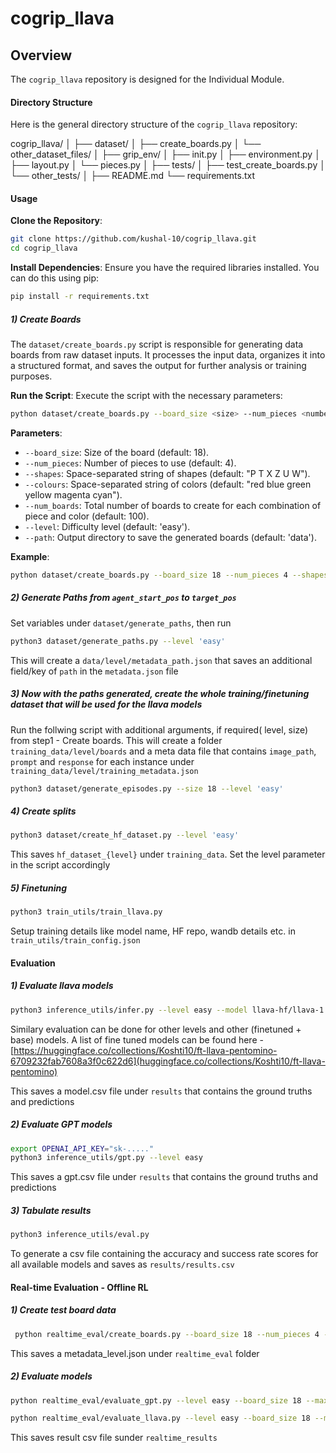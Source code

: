 # cogrip_llava

## Overview
The `cogrip_llava` repository is designed for the Individual Module.

#### Directory Structure
Here is the general directory structure of the `cogrip_llava` repository:

cogrip_llava/
│
├── dataset/
│ ├── create_boards.py
│ └── other_dataset_files/
│
├── grip_env/
│ ├── init.py
│ ├── environment.py
│ ├── layout.py
│ └── pieces.py
│
├── tests/
│ ├── test_create_boards.py
│ └── other_tests/
│
├── README.md
└── requirements.txt

#### Usage
**Clone the Repository**:
   ```bash
   git clone https://github.com/kushal-10/cogrip_llava.git
   cd cogrip_llava
   ```

**Install Dependencies**:
   Ensure you have the required libraries installed. You can do this using pip:
   ```bash
   pip install -r requirements.txt
   ```

##### 1) Create Boards
The `dataset/create_boards.py` script is responsible for generating data boards from raw dataset inputs. It processes the input data, organizes it into a structured format, and saves the output for further analysis or training purposes.

**Run the Script**:
   Execute the script with the necessary parameters:
   ```bash
   python dataset/create_boards.py --board_size <size> --num_pieces <number> --shapes <shapes> --colours <colours> --num_boards <number> --level <difficulty> --path <output_path>
   ```

**Parameters**:
- `--board_size`: Size of the board (default: 18).
- `--num_pieces`: Number of pieces to use (default: 4).
- `--shapes`: Space-separated string of shapes (default: "P T X Z U W").
- `--colours`: Space-separated string of colors (default: "red blue green yellow magenta cyan").
- `--num_boards`: Total number of boards to create for each combination of piece and color (default: 100).
- `--level`: Difficulty level (default: 'easy').
- `--path`: Output directory to save the generated boards (default: 'data').

**Example**:
   ```bash
   python dataset/create_boards.py --board_size 18 --num_pieces 4 --shapes "P T X Z U W" --colours "red blue green yellow magenta cyan" --num_boards 100 --level 'easy' --path 'data'
   ```

##### 2) Generate Paths from `agent_start_pos` to `target_pos`
Set variables under `dataset/generate_paths`, then run

```bash
python3 dataset/generate_paths.py --level 'easy'
```

This will create a `data/level/metadata_path.json` that saves an additional field/key of `path` in the `metadata.json` file


##### 3) Now with the paths generated, create the whole training/finetuning dataset that will be used for the llava models

Run the follwing script with additional arguments, if required( level, size) from step1 - Create boards. This will create a folder `training_data/level/boards` and a meta data file that contains `image_path`, `prompt` and `response` for each instance under `training_data/level/training_metadata.json`

```bash
python3 dataset/generate_episodes.py --size 18 --level 'easy'
```

##### 4) Create splits

```bash
python3 dataset/create_hf_dataset.py --level 'easy'
```
This saves `hf_dataset_{level}` under `training_data`. Set the level parameter in the script accordingly


##### 5) Finetuning

```bash
python3 train_utils/train_llava.py
```

Setup training details like model name, HF repo, wandb details etc. in `train_utils/train_config.json` 


#### Evaluation

##### 1) Evaluate llava models

```bash
python3 inference_utils/infer.py --level easy --model llava-hf/llava-1.5-7b-hf 
```
Similary evaluation can be done for other levels and other (finetuned + base) models. A list of fine tuned models can be found here - [https://huggingface.co/collections/Koshti10/ft-llava-pentomino-6709232fab7608a3f0c622d6](huggingface.co/collections/Koshti10/ft-llava-pentomino)

This saves a model.csv file under `results` that contains the ground truths and predictions

##### 2) Evaluate GPT models

```bash
export OPENAI_API_KEY="sk-....."
python3 inference_utils/gpt.py --level easy
```

This saves a gpt.csv file under `results` that contains the ground truths and predictions


##### 3) Tabulate results

```bash
python3 inference_utils/eval.py
```
To generate a csv file containing the accuracy and success rate scores for all available models and saves as `results/results.csv`


#### Real-time Evaluation - Offline RL

##### 1) Create test board data

```bash
 python realtime_eval/create_boards.py --board_size 18 --num_pieces 4 --shapes "P T X Z U W" --colours "red blue green yellow magenta cyan" --num_boards 20 --level easy --path realtime_eval
```

This saves a metadata_level.json under `realtime_eval` folder

##### 2) Evaluate models

```bash
python realtime_eval/evaluate_gpt.py --level easy --board_size 18 --max_moves 20 --max_length 10

python realtime_eval/evaluate_llava.py --level easy --board_size 18 --model_name llava-hf/llava-1.5-7b-hf --max_moves 20 --max_length 10
```

This saves result csv file sunder `realtime_results`

